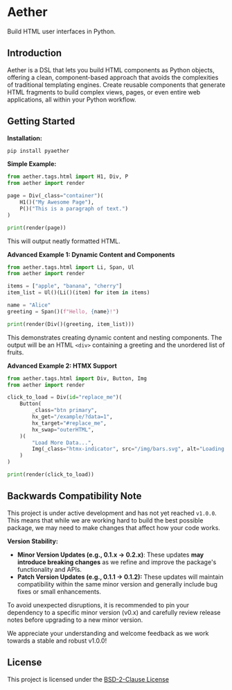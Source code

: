 # Aether

Build HTML user interfaces in Python.

## Introduction

Aether is a DSL that lets you build HTML components as Python objects, offering a clean, component-based approach that avoids the complexities of traditional templating engines. Create reusable components that generate HTML fragments to build complex views, pages, or even entire web applications, all within your Python workflow.


## Getting Started

**Installation:**

```bash
pip install pyaether  
```

**Simple Example:**

```python
from aether.tags.html import H1, Div, P
from aether import render

page = Div(_class="container")(
    H1()("My Awesome Page"),
    P()("This is a paragraph of text.")
)

print(render(page))
```

This will output neatly formatted HTML.

**Advanced Example 1: Dynamic Content and Components**

```python
from aether.tags.html import Li, Span, Ul
from aether import render

items = ["apple", "banana", "cherry"]
item_list = Ul()(Li()(item) for item in items)

name = "Alice"
greeting = Span()(f"Hello, {name}!")

print(render(Div()(greeting, item_list)))
```

This demonstrates creating dynamic content and nesting components.  The output will be an HTML `<div>` containing a greeting and the unordered list of fruits.

**Advanced Example 2: HTMX Support**

```python
from aether.tags.html import Div, Button, Img
from aether import render

click_to_load = Div(id="replace_me")(
    Button(
        _class="btn primary",
        hx_get="/example/?data=1",
        hx_target="#replace_me",
        hx_swap="outerHTML",
    )(
        "Load More Data...",
        Img(_class="htmx-indicator", src="/img/bars.svg", alt="Loading..."),
    )
)

print(render(click_to_load))
```

## Backwards Compatibility Note

This project is under active development and has not yet reached `v1.0.0`. This means that while we are working hard to build the best possible package, we may need to make changes that affect how your code works.

**Version Stability:**

- **Minor Version Updates (e.g., 0.1.x -> 0.2.x)**: These updates **may introduce breaking changes** as we refine and improve the package's functionality and APIs.
- **Patch Version Updates (e.g., 0.1.1 -> 0.1.2):** These updates will maintain compatibility within the same minor version and generally include bug fixes or small enhancements.


To avoid unexpected disruptions, it is recommended to pin your dependency to a specific minor version (v0.x) and carefully review release notes before upgrading to a new minor version.

We appreciate your understanding and welcome feedback as we work towards a stable and robust v1.0.0!


## License

This project is licensed under the [BSD-2-Clause License](LICENCE.md)

